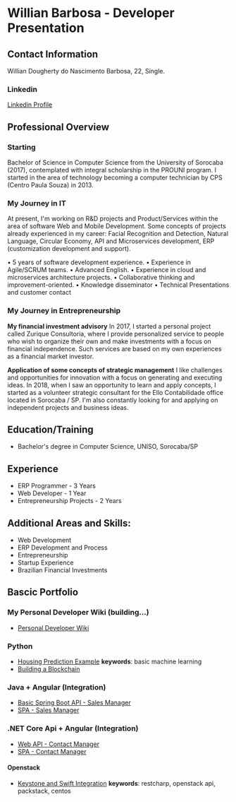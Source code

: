 # Willian Barbosa - Developer Presentation

## Contact Information
Willian Dougherty do Nascimento Barbosa, 22, Single.

### **Linkedin**
[Linkedin Profile](https://www.linkedin.com/in/willian-dougherty-n-barbosa-245198b0/)

## Professional Overview
### Starting 

Bachelor of Science in Computer Science from the University of Sorocaba (2017), contemplated with integral scholarship in the PROUNI program. I started in the area of ​​technology becoming a computer technician by CPS (Centro Paula Souza) in 2013. 

### My Journey in IT

At present, I'm working on R&D projects and Product/Services within the area of software Web and Mobile Development. Some concepts of projects already experienced in my career: Facial Recognition and Detection, Natural Language, Circular Economy, API and Microservices development, ERP (customization development and support). 

• 5 years of software development experience. 
• Experience in Agile/SCRUM teams. 
• Advanced English. 
• Experience in cloud and microservices architecture projects. 
• Collaborative thinking and improvement-oriented. 
• Knowledge disseminator 
• Technical Presentations and customer contact 

### My Journey in Entrepreneurship 

**My financial investment advisory**
In 2017, I started a personal project called Zurique Consultoria, where I provide personalized service to people who wish to organize their own and make investments with a focus on financial independence. Such services are based on my own experiences as a financial market investor. 

**Application of some concepts of strategic management**
I like challenges and opportunities for innovation with a focus on generating and executing ideas. In 2018, when I saw an opportunity to learn and apply concepts, I started as a volunteer strategic consultant for the Ello Contabilidade office located in Sorocaba / SP. I'm also constantly looking for and applying on independent projects and business ideas.

## Education/Training
* Bachelor's degree in Computer Science, UNISO, Sorocaba/SP

## Experience
* ERP Programmer - 3 Years
* Web Developer - 1 Year
* Entrepreneurship Projects - 2 Years

## Additional Areas and Skills:
* Web Development
* ERP Development and Process
* Entrepreneurship
* Startup Experience
* Brazilian Financial Investments

## Bascic Portfolio

### My Personal Developer Wiki (building...)
* [Personal Developer Wiki](https://github.com/devwdougherty/personal-developer-wiki)

### Python
* [Housing Prediction Example](https://github.com/devwdougherty/housing-prediction-example)
**keywords**: basic machine learning
* [Building a Blockchain](https://github.com/devwdougherty/building-a-blockchain)
   
### Java + Angular (Integration)
* [Basic Spring Boot API - Sales Manager](https://github.com/devwdougherty/vendas-basic-java-api)
* [SPA - Sales Manager](https://github.com/devwdougherty/vendas-basic-angular-ui)

### .NET Core Api + Angular (Integration)
* [Web API - Contact Manager](https://github.com/devwdougherty/web-api-agenda-contatos)
* [SPA - Contact Manager](https://github.com/devwdougherty/front-angular-agenda-contatos)
  
#### Openstack
* [Keystone and Swift Integration](https://github.com/devwdougherty/keystone-integration-swift)
**keywords**: restcharp, openstack api, packstack, centos

  




